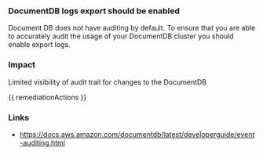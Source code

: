 
### DocumentDB logs export should be enabled

Document DB does not have auditing by default. To ensure that you are able to accurately audit the usage of your DocumentDB cluster you should enable export logs.

### Impact
Limited visibility of audit trail for changes to the DocumentDB

<!-- DO NOT CHANGE -->
{{ remediationActions }}

### Links
- https://docs.aws.amazon.com/documentdb/latest/developerguide/event-auditing.html
        